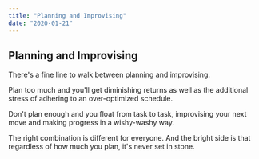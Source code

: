 ```yaml
---
title: "Planning and Improvising"
date: "2020-01-21"
---
```


## Planning and Improvising

There's a fine line to walk between planning and 
improvising.

Plan too much and you'll get diminishing returns as well as
the additional stress of adhering to an over-optimized
schedule.

Don't plan enough and you float from task to task, 
improvising your next move and making
progress in a wishy-washy way.

The right combination is different for everyone. And the bright
side is that regardless of how much you plan, it's never
set in stone.
